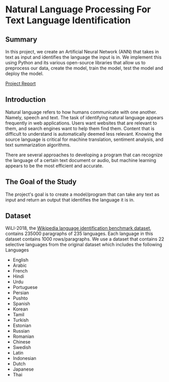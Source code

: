 # Natural Language Processing For Text Language Identification

## Summary
In this project, we create an Artificial Neural Network (ANN) that takes in text as input and identifies the language the input is in.
We implement this using Python and its various open-source libraries that allow us to preprocess our data, create the model, train the model, test the model and deploy the model.

[Project Report](https://drive.google.com/file/d/1Z9MHXGBn1CNUe3s35JjedjUo6VF0pccy/view?usp=sharing)

## Introduction
Natural language refers to how humans communicate with one another. Namely, speech and text. The task of identifying natural language appears frequently in web applications. 
Users want websites that are relevant to them, and search engines want to help them find them. Content that is difficult to understand is automatically deemed less relevant. 
Knowing the source language is critical for machine translation, sentiment analysis, and text summarization algorithms.

There are several approaches to developing a program that can recognize the language of a certain text document or audio, but machine learning appears to be the most efficient 
and accurate.

## The Goal of the Study
The project's goal is to create a model/program that can take any text as input and return an output that identifies the language it is in.

## Dataset 
WiLI-2018, the [Wikipedia language identification benchmark dataset](https://www.kaggle.com/zarajamshaid/language-identification-datasst), contains 235000 paragraphs of 235 
languages. Each language in this dataset contains 1000 rows/paragraphs.
We use a dataset that contains 22 selective languages from the original dataset which includes the following Languages

- English
- Arabic
- French
- Hindi
- Urdu
- Portuguese
- Persian
- Pushto
- Spanish
- Korean
- Tamil
- Turkish
- Estonian
- Russian
- Romanian
- Chinese
- Swedish
- Latin
- Indonesian
- Dutch
- Japanese
- Thai
